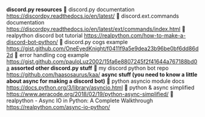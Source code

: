 __**discord.py resources**__
:link: discord.py documentation <https://discordpy.readthedocs.io/en/latest/>
:link: discord.ext.commands documentation <https://discordpy.readthedocs.io/en/latest/ext/commands/index.html>
:link: realpython discord bot tutorial <https://realpython.com/how-to-make-a-discord-bot-python/>
:link: discord.py cogs example <https://gist.github.com/OneEyedKnight/f0411f9a5e9dea23b96be0bf6dd86d2d>
:link: error handling cog example <https://gist.github.com/pauloLuz2002/15fa6e8807245f2f41644a767188bd0a>
**assorted other discord.py stuff**
:link: my discord python bot repo <https://github.com/haasosaurus/kaa/>
**async stuff (you need to know a little about async for making a discord bot)**
:link: python asyncio module docs <https://docs.python.org/3/library/asyncio.html>
:link: python & async simplified <https://www.aeracode.org/2018/02/19/python-async-simplified/>
:link: realpython - Async IO in Python: A Complete Walkthrough <https://realpython.com/async-io-python/>

